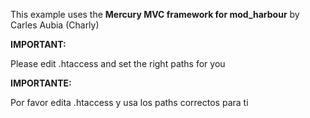 This example uses the **Mercury MVC framework for mod_harbour** by Carles Aubia (Charly)

**IMPORTANT:**

Please edit .htaccess and set the right paths for you

**IMPORTANTE:**

Por favor edita .htaccess y usa los paths correctos para ti
